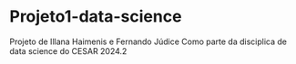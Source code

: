 # Projeto1-data-science
Projeto de Illana Haimenis e Fernando Júdice Como parte da disciplica de data science do CESAR 2024.2
